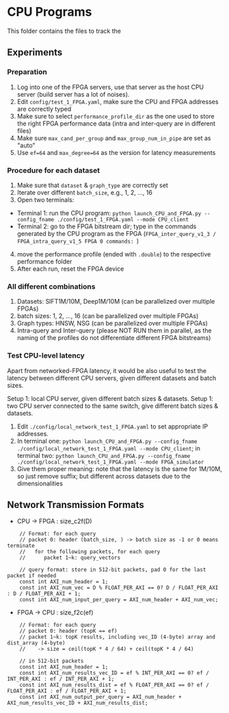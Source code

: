 # CPU Programs

This folder contains the files to track the 

## Experiments

### Preparation

1. Log into one of the FPGA servers, use that server as the host CPU server (build server has a lot of noises).
2. Edit `config/test_1_FPGA.yaml`, make sure the CPU and FPGA addresses are correctly typed
3. Make sure to select `performance_profile_dir` as the one used to store the right FPGA performance data (intra and inter-query are in different files)
4. Make sure `max_cand_per_group` and `max_group_num_in_pipe` are set as "auto"
5. Use `ef=64` and `max_degree=64` as the version for latency measurements

### Procedure for each dataset

1. Make sure that `dataset` & `graph_type` are correctly set
2. Iterate over different `batch_size`, e.g., 1, 2, ..., 16
3. Open two terminals:
  * Terminal 1: run the CPU program: `python launch_CPU_and_FPGA.py --config_fname ./config/test_1_FPGA.yaml --mode CPU_client`
  * Terminal 2: go to the FPGA bitstream dir; type in the commands generated by the CPU program as the FPGA (`FPGA_inter_query_v1_3 / FPGA_intra_query_v1_5 FPGA 0 commands: `)
4. move the performance profile (ended with `.double`) to the respective performance folder
5. After each run, reset the FPGA device

### All different combinations

1. Datasets: SIFT1M/10M, Deep1M/10M (can be parallelized over multiple FPGAs)
2. batch sizes: 1, 2, ..., 16 (can be parallelized over multiple FPGAs)
3. Graph types: HNSW, NSG (can be parallelized over multiple FPGAs)
4. Intra-query and Inter-query (please NOT RUN them in parallel, as the naming of the profiles do not differentiate different FPGA bitstreams)


### Test CPU-level latency

Apart from networked-FPGA latency, it would be also useful to test the latency between different CPU servers, given different datasets and batch sizes. 

Setup 1: local CPU server, given different batch sizes & datasets.
Setup 1: two CPU server connected to the same switch, give different batch sizes & datasets.

1. Edit `./config/local_network_test_1_FPGA.yaml` to set appropriate IP addresses. 
2. In terminal one: `python launch_CPU_and_FPGA.py --config_fname ./config/local_network_test_1_FPGA.yaml --mode CPU_client`; in terminal two: `python launch_CPU_and_FPGA.py --config_fname ./config/local_network_test_1_FPGA.yaml --mode FPGA_simulator`
3. Give them proper meaning: note that the latency is the same for 1M/10M, so just remove suffix; but different across datasets due to the dimensionalities

## Network Transmission Formats

* CPU -> FPGA : size_c2f(D)

```
    // Format: for each query
    // packet 0: header (batch_size, ) -> batch size as -1 or 0 means terminate
    //   for the following packets, for each query
    // 		packet 1~k: query_vectors

    // query format: store in 512-bit packets, pad 0 for the last packet if needed
	const int AXI_num_header = 1; 
	const int AXI_num_vec = D % FLOAT_PER_AXI == 0? D / FLOAT_PER_AXI : D / FLOAT_PER_AXI + 1; 
	const int AXI_num_input_per_query = AXI_num_header + AXI_num_vec;
```

* FPGA -> CPU : size_f2c(ef)

```
    // Format: for each query
    // packet 0: header (topK == ef)
    // packet 1~k: topK results, including vec_ID (4-byte) array and dist_array (4-byte)
	//    -> size = ceil(topK * 4 / 64) + ceil(topK * 4 / 64)

    // in 512-bit packets
	const int AXI_num_header = 1; 
    const int AXI_num_results_vec_ID = ef % INT_PER_AXI == 0? ef / INT_PER_AXI : ef / INT_PER_AXI + 1;
    const int AXI_num_results_dist = ef % FLOAT_PER_AXI == 0? ef / FLOAT_PER_AXI : ef / FLOAT_PER_AXI + 1;
	const int AXI_num_output_per_query = AXI_num_header + AXI_num_results_vec_ID + AXI_num_results_dist;
```